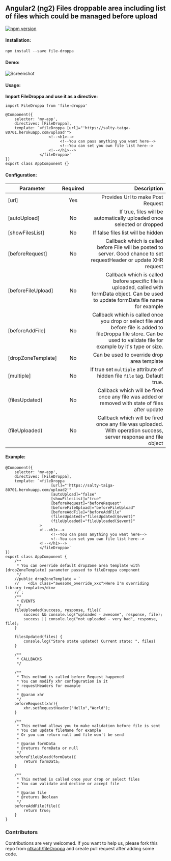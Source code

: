 ## Angular2 (ng2) Files droppable area including list of files which could be managed before upload

[![npm version](https://badge.fury.io/js/file-droppa.svg)](https://badge.fury.io/js/file-droppa)

#### Installation:

```
npm install --save file-droppa
```

#### Demo:
![Screenshot](https://raw.githubusercontent.com/ptkach/fileDroppa/master/demo_fileDroppa.gif)

#### Usage:

**Import FileDroppa and use it as a directive:**

```
import FileDroppa from 'file-droppa'

@Component({
    selector: 'my-app',
    directives: [FileDroppa],
    template: `<fileDroppa [url]="'https://salty-taiga-80701.herokuapp.com/upload'">
                   <!--<h1>-->
                        <!--You can pass anything you want here-->
                        <!--You can set you own file list here-->
                   <!--</h1>-->
               </fileDroppa>`
})
export class AppComponent {}
```

#### Configuration:

| Parameter        | Required   | Description  |
| ------------- |:-------------:| -----:|
| [url]         | Yes           | Provides Url to make Post Request |
| [autoUpload]      | No  | If true, files will be automatically uploaded once selected or dropped |
| [showFilesList] |  No    | If false files list will be hidden |
| [beforeRequest] | No    | Callback which is called before File will be posted to server. Good chance to set requestHeader or update XHR request |
| [beforeFileUpload] | No  | Callback which is called before specific file is uploaded, called with formData object. Can be used to update formData file name for example |
| [beforeAddFile] | No  | Callback which is called once you drop or select file and before file is added to fileDroppa file store. Can be used to validate file for example by it's type or size. |
| [dropZoneTemplate] | No | Can be used to override drop area template |
| [multiple] | No | If true set `multiple` attribute of hidden file `file` tag. Default true. |
| (filesUpdated) | No | Callback which will be fired once any file was added or removed with state of files after update |
| (fileUploaded) | No | Callback which will be fired once any file was uploaded. With operation success, server response and file object |

#### Example:

```
@Component({
    selector: 'my-app',
    directives: [FileDroppa],
    template: `<fileDroppa
                    [url]="'https://salty-taiga-80701.herokuapp.com/upload2'"
                    [autoUpload]="false"
                    [showFilesList]="true"
                    [beforeRequest]="beforeRequest"
                    [beforeFileUpload]="beforeFileUpload"
                    [beforeAddFile]="beforeAddFile"
                    (filesUpdated)="filesUpdated($event)"
                    (fileUploaded)="fileUploaded($event)"
               >
               <!--<h1>-->
                    <!--You can pass anything you want here-->
                    <!--You can set you own file list here-->
               <!--</h1>-->
               </fileDroppa>`
})
export class AppComponent {
    /**
     * You can override default dropZone area template with [dropZoneTemplate] parameter passed to fileDroppa component
     */
    //public dropZoneTemplate = `
    //    <div class="awesome_override_xxx">Here I'm overriding library template</div>
    //`;
    /**
     * EVENTS
     */
    fileUploaded(success, response, file){
        success && console.log("uploaded - awesome", response, file);
        success || console.log("not uploaded - very bad", response, file);
    }

    filesUpdated(files) {
        console.log("Store state updated! Current state: ", files)
    }

    /**
     * CALLBACKS
     */

    /**
     * This method is called before Request happened
     * You can modify xhr confoguration in it
     * requestHeaders for example
     *
     * @param xhr
     */
    beforeRequest(xhr){
        xhr.setRequestHeader("Hello","World");
    }

    /**
     * This method allows you to make validation before file is sent
     * You can update fileName for example
     * Or you can return null and file won't be send
     *
     * @param formData
     * @returns formData or null
     */
    beforeFileUpload(formData){
        return formData;
    }

    /**
     * This method is called once your drop or select files
     * You can validate and decline or accept file
     *
     * @param file
     * @returns Boolean
     */
    beforeAddFile(file){
        return true;
    }
}
```

### Contributors
Contributions are very welcomed.
If you want to help us, please fork this repo from [ptkach/fileDroppa](ptkach/fileDroppa) and create pull request after adding some code.
